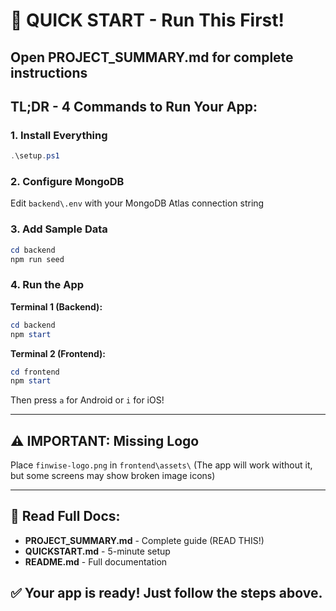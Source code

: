 # 🎯 QUICK START - Run This First!

## Open **PROJECT_SUMMARY.md** for complete instructions

## TL;DR - 4 Commands to Run Your App:

### 1. Install Everything
```powershell
.\setup.ps1
```

### 2. Configure MongoDB
Edit `backend\.env` with your MongoDB Atlas connection string

### 3. Add Sample Data
```powershell
cd backend
npm run seed
```

### 4. Run the App

**Terminal 1 (Backend):**
```powershell
cd backend
npm start
```

**Terminal 2 (Frontend):**
```powershell
cd frontend
npm start
```

Then press `a` for Android or `i` for iOS!

---

## ⚠️ IMPORTANT: Missing Logo

Place `finwise-logo.png` in `frontend\assets\`
(The app will work without it, but some screens may show broken image icons)

---

## 📖 Read Full Docs:
- **PROJECT_SUMMARY.md** - Complete guide (READ THIS!)
- **QUICKSTART.md** - 5-minute setup
- **README.md** - Full documentation

## ✅ Your app is ready! Just follow the steps above.
